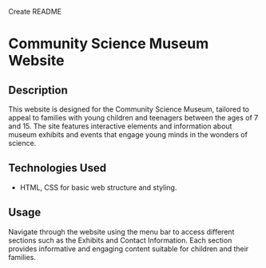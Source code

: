 Create README
# Community Science Museum Website

## Description
This website is designed for the Community Science Museum, tailored to appeal to families with young children and teenagers between the ages of 7 and 15. The site features interactive elements and information about museum exhibits and events that engage young minds in the wonders of science.

## Technologies Used
- HTML, CSS for basic web structure and styling.

## Usage
Navigate through the website using the menu bar to access different sections such as the Exhibits and Contact Information. Each section provides informative and engaging content suitable for children and their families.
